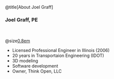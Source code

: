 @title[About Joel Graff]
### Joel Graff, PE
<br><br>
@size[0.8em]()
- Licensed Professional Engineer in Illinois (2006)
- 20 years in Transportaion Engineering (IDOT) 
- 3D modeling
- Software development
- Owner, Think Open, LLC